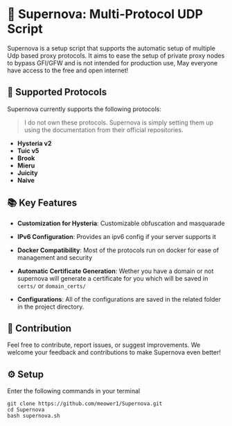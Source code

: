 # 💫 Supernova: Multi-Protocol UDP Script

Supernova is a setup script that supports the automatic setup of multiple Udp based proxy protocols. It aims to ease the setup of private proxy nodes to bypass GFI/GFW and is not intended for production use, May everyone have access to the free and open internet!

## 🌟 Supported Protocols

Supernova currently supports the following protocols:

> I do not own these protocols. Supernova is simply setting them up using the documentation from their official repositories.

- **Hysteria v2**
- **Tuic v5**
- **Brook**
- **Mieru**
- **Juicity**
- **Naive**

## 📚 Key Features

- **Customization for Hysteria**: Customizable obfuscation and masquarade

- **IPv6 Configuration**: Provides an ipv6 config if your server supports it

- **Docker Compatibility**: Most of the protocols run on docker for ease of management and security

- **Automatic Certificate Generation**: Wether you have a domain or not supernova will generate a certificate for you which will be saved in `certs/` or `domain_certs/`

- **Configurations**: All of the configurations are saved in the related folder in the project directory.

## 🌟 Contribution

Feel free to contribute, report issues, or suggest improvements. We welcome your feedback and contributions to make Supernova even better!

## ⚙️ Setup

Enter the following commands in your terminal

```shell
git clone https://github.com/meower1/Supernova.git
cd Supernova
bash supernova.sh
```
